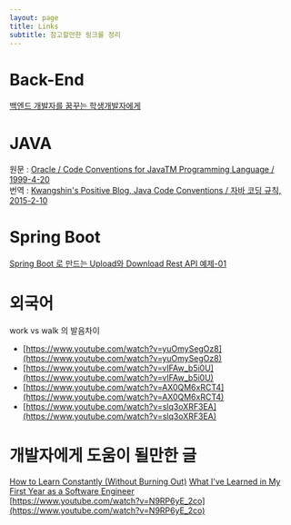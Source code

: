 ```yaml
---
layout: page
title: Links
subtitle: 참고할만한 링크를 정리
---
```


# Back-End
[백엔드 개발자를 꿈꾸는 학생개발자에게](https://d2.naver.com/news/3435170?fbclid=IwAR0Z-RsK8Ui8h5CHUG8awlmEFD7S24RF9Cpi54dVEEYR-7z7hOueBKYn58M)

# JAVA  
원문 : [Oracle / Code Conventions for JavaTM Programming Language / 1999-4-20](https://www.oracle.com/technetwork/java/javase/documentation/codeconvtoc-136057.html)  
번역 : [Kwangshin's Positive Blog, Java Code Conventions / 자바 코딩 규칙, 2015-2-10](http://kwangshin.pe.kr/blog/java-code-conventions-%EC%9E%90%EB%B0%94-%EC%BD%94%EB%94%A9-%EA%B7%9C%EC%B9%99/)

# Spring Boot
[Spring Boot 로 만드는 Upload와 Download Rest API 예제-01](https://pangsblog.tistory.com/68?category=807782)

# 외국어
work vs walk 의 발음차이  
- [https://www.youtube.com/watch?v=yuOmySegOz8](https://www.youtube.com/watch?v=yuOmySegOz8)  
- [https://www.youtube.com/watch?v=vIFAw_b5i0U](https://www.youtube.com/watch?v=vIFAw_b5i0U)  
- [https://www.youtube.com/watch?v=AX0QM6xRCT4](https://www.youtube.com/watch?v=AX0QM6xRCT4)  
- [https://www.youtube.com/watch?v=slq3oXRF3EA](https://www.youtube.com/watch?v=slq3oXRF3EA)

# 개발자에게 도움이 될만한 글
[How to Learn Constantly (Without Burning Out)](https://www.freecodecamp.org/news/how-to-constantly-learn-without-burning-out/)
[What I've Learned in My First Year as a Software Engineer](https://www.freecodecamp.org/news/my-first-year-as-a-software-engineer/)  
[https://www.youtube.com/watch?v=N9RP6yE_2co](https://www.youtube.com/watch?v=N9RP6yE_2co)